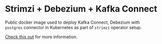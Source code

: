 # Strimzi + Debezium + Kafka Connect

Public docker image used to deploy Kafka Connect, Debezium with `postgres` connector in Kubernetes as part of `strimzi` operator setup.

[Check this out](https://strimzi.io/blog/2020/01/27/deploying-debezium-with-kafkaconnector-resource/) for more information.